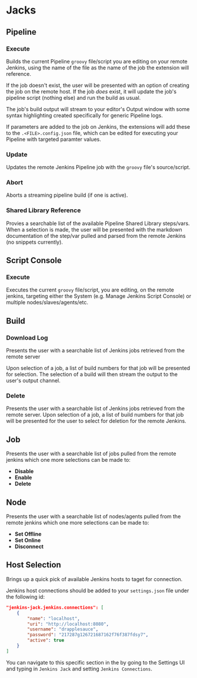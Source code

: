 # Jacks

## Pipeline

### Execute

Builds the current Pipeline `groovy` file/script you are editing on your remote Jenkins, using the name of the file as the name of the job the extension will reference.

If the job doesn't exist, the user will be presented with an option of creating the job on the remote host. If the job _does_ exist, it will update the job's pipeline script (nothing else) and run the build as usual.

The job's build output will stream to your editor's Output window with some syntax highlighting created specifically for generic Pipeline logs.

If parameters are added to the job on Jenkins, the extensions will add these to the `.<FILE>.config.json` file, which can be edited for executing your Pipeline with targeted paramter values.

### Update

Updates the remote Jenkins Pipeline job with the `groovy` file's source/script.

### Abort

Aborts a streaming pipeline build (if one is active).

### Shared Library Reference

Provies a searchable list of the available Pipeline Shared Library steps/vars. When a selection is made, the user will be presented with the markdown documentation of the step/var pulled and parsed from the remote Jenkins (no snippets currently).

## Script Console

### Execute

Executes the current `groovy` file/script, you are editing, on the remote jenkins, targeting either the System (e.g. Manage Jenkins Script Console) or multiple nodes/slaves/agents/etc.

## Build

### Download Log

Presents the user with a searchable list of Jenkins jobs retrieved from the remote server

Upon selection of a job, a list of build numbers for that job will be presented for selection. The selection of a build will then stream the output to the user's output channel.

### Delete

Presents the user with a searchable list of Jenkins jobs retrieved from the remote server. 
Upon selection of a job, a list of build numbers for that job will be presented for the user to select for deletion for the remote Jenkins.

## Job

Presents the user with a searchable list of jobs pulled from the remote jenkins which one more selections can be made to:

* __Disable__
* __Enable__
* __Delete__

## Node

Presents the user with a searchable list of nodes/agents pulled from the remote jenkins which one more selections can be made to:

* __Set Offline__
* __Set Online__
* __Disconnect__

## Host Selection

Brings up a quick pick of available Jenkins hosts to taget for connection.

Jenkins host connections should be added to your `settings.json` file under the following id:
```json
"jenkins-jack.jenkins.connections": [
    {
        "name": "localhost",
        "uri": "http://localhost:8080",
        "username": "drapplesauce",
        "password": "217287g126721687162f76f387fdsy7",
        "active": true
    }
]
```

You can navigate to this specific section in the by going to the Settings UI and typing in `Jenkins Jack` and setting `Jenkins Connections`.